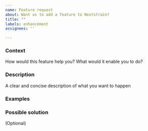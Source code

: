 ```yaml
---
name: Feature request
about: Want us to add a feature to Nextstrain?
title: ""
labels: enhancement
assignees: ''

---
```


### Context
How would this feature help you? What would it enable you to do?

### Description
A clear and concise description of what you want to happen

### Examples

### Possible solution
(Optional)
